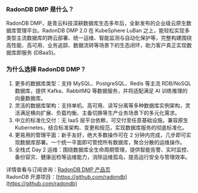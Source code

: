 ### RadonDB DMP 是什么？

RadonDB DMP，是青云科技深耕数据库生态多年后，全新发布的企业级云原生数据库管理平台。RadonDB DMP 2.0 在 KubeSphere LuBan 之上，能轻松实现多类型主流数据库的跨云部署、统一运维、智能监测与自动化保护等，完整构建围绕高性能、高可用、业务追踪、数据流转等场景下的生态闭环，助力客户真正实现数据库即服务 (DBaaS)。

### 为什么选择 RadonDB DMP？

1. 更多的数据库类型：支持 MySQL、PostgreSQL、Redis 等主流 RDB/NoSQL 数据库，提供 Kafka、RabbitMQ 等数据服务，并将适配满足 AI 训练推理的向量数据库。
2. 灵活的数据库架构：支持单机、高可用、读写分离等多种数据库实例架构，灵活满足横向扩展、负载均衡、主备切换等生产业务场景下的多元化需求。
3. 中立的标准化交付：无 IaaS 层平台依赖，可交付至任意基础设施。兼容原生 Kubernetes，结合标准架构、变更和规范，实现数据库服务的彻底标准化。
4. 更易用的管理平面：新手友好，绝大多数操作可在 2 分钟内完成，几步即可实现数据库部署。一个统一平面即可管控所有数据库，聚合分散的运维操作。
5. 全栈式 Day 2 运维：围绕数据库全生命周期管理，提供智能告警、实时监控、备份容灾、健康巡检等运维能力，消除运维孤岛，提高运行安全与管理效率。

详情查看与订阅咨询：[RadonDB DMP 产品页](https://kubesphere.com.cn/radondb/)  
RadonDB 开源项目：[https://github.com/radondb](https://github.com/radondb)

